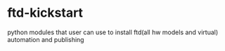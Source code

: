 # ftd-kickstart
python modules that user can use to install ftd(all hw models and virtual) automation and publishing 
